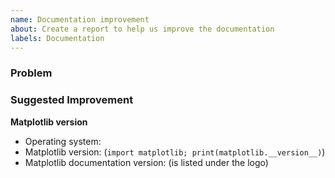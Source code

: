 ```yaml
---
name: Documentation improvement
about: Create a report to help us improve the documentation
labels: Documentation
---
```


<!--To help us understand and resolve your issue, please fill out the form to the best of your ability.-->
<!--You can feel free to delete the sections that do not apply.-->

### Problem

<!--
If you are referencing an existing piece of documentation or example please provide a link.

* I found [...] to be unclear because [...]
* [...] made me think that [...] when really it should be [...]
* There is no example showing how to do [...]
-->


### Suggested Improvement

<!--
If you have an idea to improve the documentation please suggest it here

* This line should be be changed to say [...]
* Include a paragraph explaining [...]
* Add a figure showing [...]
-->

**Matplotlib version**
<!--Please specify the version of matplotlib and the version of the documentation that you are using:-->
  * Operating system:
  * Matplotlib version: (`import matplotlib; print(matplotlib.__version__)`)
  * Matplotlib documentation version: (is listed under the logo)